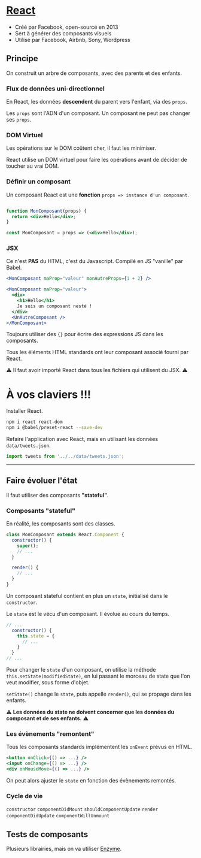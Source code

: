 # [React](https://reactjs.org/)

* Créé par Facebook, open-sourcé en 2013
* Sert à générer des composants visuels
* Utilisé par Facebook, Airbnb, Sony, Wordpress

## Principe

On construit un arbre de composants, avec des parents et des enfants.

### Flux de données uni-directionnel

En React, les données **descendent** du parent vers l'enfant, via des `props`.

Les `props` sont l'ADN d'un composant. Un composant ne peut pas changer ses `props`.


### DOM Virtuel

Les opérations sur le DOM coûtent cher, il faut les minimiser.

React utilise un DOM virtuel pour faire les opérations avant de décider de toucher au vrai DOM.


### Définir un composant

Un composant React est une **fonction** `props => instance d'un composant`.

```jsx

function MonComposant(props) {
  return <div>Hello</div>;
}

const MonComposant = props => (<div>Hello</div>);

```

### JSX

Ce n'est **PAS** du HTML, c'est du Javascript.
Compilé en JS "vanille" par Babel.

```jsx
<MonComposant maProp="valeur" monAutreProps={1 + 2} />

<MonComposant maProp="valeur">
  <div>
    <h1>Hello</h1>
    Je suis un composant nesté !
  </div>
  <UnAutreComposant />
</MonComposant>
```

Toujours utiliser des `{}` pour écrire des expressions JS dans les composants.

Tous les éléments HTML standards ont leur composant associé fourni par React.

⚠ Il faut avoir importé React dans tous les fichiers qui utilisent du JSX. ⚠


# À vos claviers !!!

Installer React.

```bash
npm i react react-dom
npm i @babel/preset-react --save-dev
```

Refaire l'application avec React, mais en utilisant les données `data/tweets.json`.

```js
import tweets from '../../data/tweets.json';
```

---

## Faire évoluer l'état

Il faut utiliser des composants **"stateful"**.

### Composants "stateful"

En réalité, les composants sont des classes.

```jsx
class MonComposant extends React.Component {
  constructor() {
    super();
    // ...
  }

  render() {
    // ...
  }
}
```

Un composant stateful contient en plus un `state`, initialisé dans le `constructor`.

Le `state` est le vécu d'un composant. Il évolue au cours du temps.

```js
// ...
  constructor() {
    this.state = {
      // ...
    }
  }
// ...
```

Pour changer le `state` d'un composant, on utilise la méthode `this.setState(modifiedState)`, en lui passant le morceau de state que l'on veut modifier, sous forme d'objet.

`setState()` change le `state`, puis appelle `render()`, qui se propage dans les enfants.

⚠ **Les données du state ne doivent concerner que les données du composant et de ses enfants.** ⚠


### Les évènements "remontent"

Tous les composants standards implémentent les `onEvent` prévus en HTML.

```jsx
<button onClick={() => ...} />
<input onChange={() => ...} />
<div onMouseMove={() => ...} />
```

On peut alors ajuster le `state` en fonction des évènements remontés.

### Cycle de vie

`constructor`
`componentDidMount`
`shouldComponentUpdate`
`render`
`componentDidUpdate`
`componentWillUnmount`



## Tests de composants

Plusieurs librairies, mais on va utiliser [Enzyme](https://airbnb.io/enzyme/).


